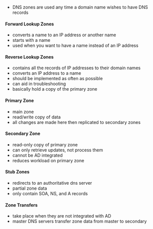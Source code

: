 - DNS zones are used any time a domain name wishes to have DNS records
#### Forward Lookup Zones
- converts a name to an IP address or another name
- starts with a name
- used when you want to have a name instead of an IP address
#### Reverse Lookup Zones
- contains all the records of IP addresses to their domain names
- converts an IP address to a name
- should be implemented as often as possible
- can aid in troubleshooting
- basically hold a copy of the primary zone
#### Primary Zone
- main zone
- read/write copy of data
- all changes are made here then replicated to secondary zones
#### Secondary Zone
- read-only copy of primary zone
- can only retrieve updates, not process them
- cannot be AD integrated
- reduces workload on primary zone
#### Stub Zones
- redirects to an authoritative dns server
- partial zone data
- only contain SOA, NS, and A records
#### Zone Transfers
- take place when they are not integrated with AD
- master DNS servers transfer zone data from master to secondary